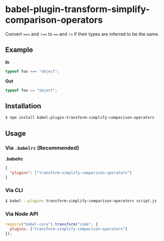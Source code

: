 # babel-plugin-transform-simplify-comparison-operators

Convert `===` and `!==` to `==` and `!=` if their types are inferred to be the same.

## Example

**In**

```javascript
typeof foo === "object";
```

**Out**

```javascript
typeof foo == "object";
```

## Installation

```sh
$ npm install babel-plugin-transform-simplify-comparison-operators
```

## Usage

### Via `.babelrc` (Recommended)

**.babelrc**

```json
{
  "plugins": ["transform-simplify-comparison-operators"]
}
```

### Via CLI

```sh
$ babel --plugins transform-simplify-comparison-operators script.js
```

### Via Node API

```javascript
require("babel-core").transform("code", {
  plugins: ["transform-simplify-comparison-operators"]
});
```
